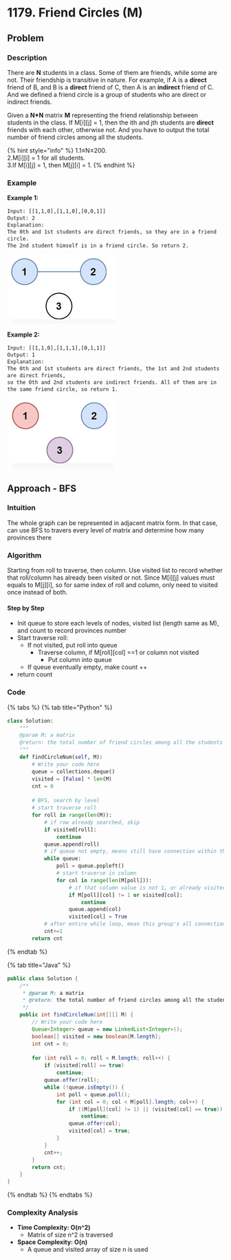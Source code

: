 # 1179. Friend Circles \(M\)

## Problem

### Description

There are **N** students in a class. Some of them are friends, while some are not. Their friendship is transitive in nature. For example, if A is a **direct** friend of B, and B is a **direct** friend of C, then A is an **indirect** friend of C. And we defined a friend circle is a group of students who are direct or indirect friends.

Given a **N\*N** matrix **M** representing the friend relationship between students in the class. If M\[i\]\[j\] = 1, then the ith and jth students are **direct** friends with each other, otherwise not. And you have to output the total number of friend circles among all the students.

{% hint style="info" %}
1.1≤N≤200.   
2.M\[i\]\[i\] = 1 for all students.   
3.If M\[i\]\[j\] = 1, then M\[j\]\[i\] = 1.
{% endhint %}

### Example

**Example 1:**

```text
Input: [[1,1,0],[1,1,0],[0,0,1]]
Output: 2
Explanation:
The 0th and 1st students are direct friends, so they are in a friend circle. 
The 2nd student himself is in a friend circle. So return 2.
```

![](../../../.gitbook/assets/screen-shot-2021-03-03-at-11.43.37-pm.png)

**Example 2:**

```text
Input: [[1,1,0],[1,1,1],[0,1,1]]
Output: 1
Explanation:
The 0th and 1st students are direct friends, the 1st and 2nd students are direct friends, 
so the 0th and 2nd students are indirect friends. All of them are in the same friend circle, so return 1.
```

![](../../../.gitbook/assets/screen-shot-2021-03-03-at-11.44.15-pm.png)

## Approach - BFS

### Intuition

The whole graph can be represented in adjacent matrix form. In that case, can use BFS to travers every level of matrix and determine how many provinces there 

### Algorithm

Starting from roll to traverse, then column. Use visited list to record whether that roll/column has already been visited or not. Since M\[i\]\[j\] values must equals to M\[j\]\[i\], so for same index of roll and column, only need to visited once instead of both.

#### Step by Step

* Init queue to store each levels of nodes, visited list \(length same as M\), and count to record provinces number
* Start traverse roll:
  * If not visited, put roll into queue
    * Traverse column, if M\[roll\]\[col\] ==1 or column not visited 
      * Put column into queue
  * If queue eventually empty, make count ++
* return count

### Code

{% tabs %}
{% tab title="Python" %}
```python
class Solution:
    """
    @param M: a matrix
    @return: the total number of friend circles among all the students
    """
    def findCircleNum(self, M):
        # Write your code here
        queue = collections.deque()
        visited = [False] * len(M)
        cnt = 0
        
        # BFS, search by level
        # start traverse roll 
        for roll in range(len(M)):
            # if row already searched, skip
            if visited[roll]:
                continue
            queue.append(roll)
            # if queue not empty, means still have connection within this group
            while queue:
                poll = queue.popleft()
                # start traverse in column
                for col in range(len(M[poll])):
                    # if that column value is not 1, or already visited, skip
                    if M[poll][col] != 1 or visited[col]:
                        continue
                    queue.append(col)
                    visited[col] = True
            # after entire while loop, mean this group's all connections have been searched
            cnt+=1
        return cnt        
```
{% endtab %}

{% tab title="Java" %}
```java
public class Solution {
    /**
     * @param M: a matrix
     * @return: the total number of friend circles among all the students
     */
    public int findCircleNum(int[][] M) {
        // Write your code here
        Queue<Integer> queue = new LinkedList<Integer>();
        boolean[] visited = new boolean[M.length];
        int cnt = 0;

        for (int roll = 0; roll < M.length; roll++) {
            if (visited[roll] == true) 
                continue;
            queue.offer(roll);
            while (!queue.isEmpty()) {
                int poll = queue.poll();
                for (int col = 0; col < M[poll].length; col++) {
                    if ((M[poll][col] != 1) || (visited[col] == true)) 
                        continue;
                    queue.offer(col);
                    visited[col] = true;
                }
            }
            cnt++;
        }
        return cnt;
    }
}
```
{% endtab %}
{% endtabs %}

### Complexity Analysis

* **Time Complexity: O\(n^2\)** 
  * Matrix of size n^2 is traversed 
* **Space Complexity: O\(n\)**
  * A queue and visited array of size n is used 

